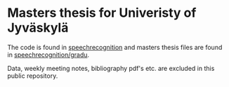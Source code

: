 # Masters thesis for Univeristy of Jyväskylä
The code is found in [speechrecognition](speechrecognition/) and masters thesis files are found in [speechrecognition/gradu](speechrecognition/gradu/).

Data, weekly meeting notes, bibliography pdf's etc. are excluded in this public repository.
